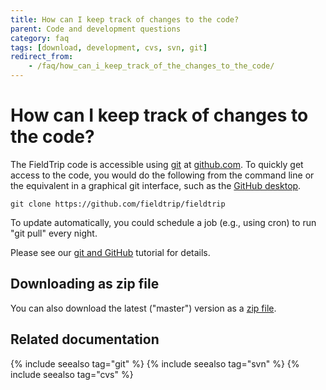 ```yaml
---
title: How can I keep track of changes to the code?
parent: Code and development questions
category: faq
tags: [download, development, cvs, svn, git]
redirect_from:
    - /faq/how_can_i_keep_track_of_the_changes_to_the_code/
---
```


# How can I keep track of changes to the code?

The FieldTrip code is accessible using [git](https://git-scm.com/) at [github.com](https://github.com). To quickly get access to the code, you would do the following from the command line or the equivalent in a graphical git interface, such as the [GitHub desktop](https://desktop.github.com).

    git clone https://github.com/fieldtrip/fieldtrip

To update automatically, you could schedule a job (e.g., using cron) to run "git pull" every night.

Please see our [git and GitHub](/development/git) tutorial for details.

## Downloading as zip file

You can also download the latest ("master") version as a [zip file](https://github.com/fieldtrip/fieldtrip/archive/master.zip).

## Related documentation

{% include seealso tag="git" %}
{% include seealso tag="svn" %}
{% include seealso tag="cvs" %}
